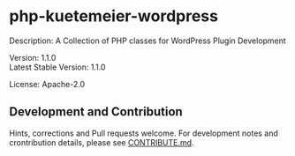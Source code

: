 # php-kuetemeier-wordpress
Description: A Collection of PHP classes for WordPress Plugin Development

Version: 1.1.0  
Latest Stable Version: 1.1.0

License: Apache-2.0

## Development and Contribution

Hints, corrections and Pull requests welcome. For development notes and crontribution details, please see [CONTRIBUTE.md](https://github.com/kuetemeier/php-kuetemeier-collection/blob/master/CONTRIBUTE.md).
